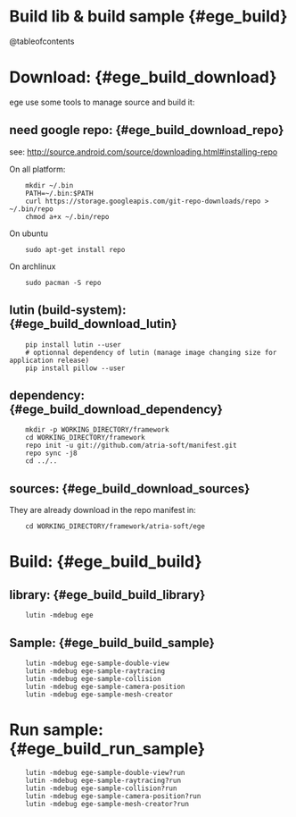 Build lib & build sample                           {#ege_build}
========================

@tableofcontents

Download:                                          {#ege_build_download}
=========

ege use some tools to manage source and build it:

need google repo:                                  {#ege_build_download_repo}
-----------------

see: http://source.android.com/source/downloading.html#installing-repo

On all platform:
```{.sh}
	mkdir ~/.bin
	PATH=~/.bin:$PATH
	curl https://storage.googleapis.com/git-repo-downloads/repo > ~/.bin/repo
	chmod a+x ~/.bin/repo
```

On ubuntu
```{.sh}
	sudo apt-get install repo
```

On archlinux
```{.sh}
	sudo pacman -S repo
```

lutin (build-system):                              {#ege_build_download_lutin}
---------------------

```{.sh}
	pip install lutin --user
	# optionnal dependency of lutin (manage image changing size for application release)
	pip install pillow --user
```


dependency:                                        {#ege_build_download_dependency}
-----------

```{.sh}
	mkdir -p WORKING_DIRECTORY/framework
	cd WORKING_DIRECTORY/framework
	repo init -u git://github.com/atria-soft/manifest.git
	repo sync -j8
	cd ../..
```

sources:                                           {#ege_build_download_sources}
--------

They are already download in the repo manifest in:

```{.sh}
	cd WORKING_DIRECTORY/framework/atria-soft/ege
```

Build:                                             {#ege_build_build}
======


library:                                           {#ege_build_build_library}
--------

```{.sh}
	lutin -mdebug ege
```

Sample:                                            {#ege_build_build_sample}
-------

```{.sh}
	lutin -mdebug ege-sample-double-view
	lutin -mdebug ege-sample-raytracing
	lutin -mdebug ege-sample-collision
	lutin -mdebug ege-sample-camera-position
	lutin -mdebug ege-sample-mesh-creator
```


Run sample:                                        {#ege_build_run_sample}
===========

```{.sh}
	lutin -mdebug ege-sample-double-view?run
	lutin -mdebug ege-sample-raytracing?run
	lutin -mdebug ege-sample-collision?run
	lutin -mdebug ege-sample-camera-position?run
	lutin -mdebug ege-sample-mesh-creator?run
```

